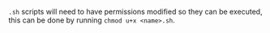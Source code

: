 `.sh` scripts will need to have permissions modified so they can be executed, this can be done by running `chmod u+x <name>.sh`.